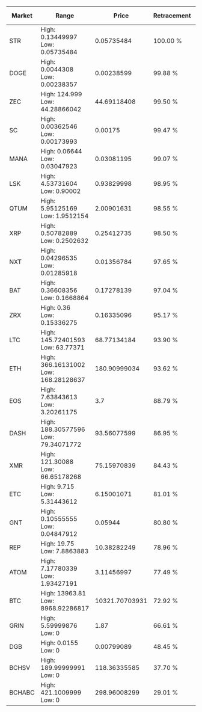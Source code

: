 | Market | Range | Price| Retracement | Doubles to 50% |
| --- | --- | --- | --- | --- |
| STR | High: 0.13449997<br />Low: 0.05735484 | 0.05735484 | 100.00 % | 1.67 |
| DOGE | High: 0.0044308<br />Low: 0.00238357 | 0.00238599 | 99.88 % | 1.43 |
| ZEC | High: 124.999<br />Low: 44.28866042 | 44.69118408 | 99.50 % | 1.89 |
| SC | High: 0.00362546<br />Low: 0.00173993 | 0.00175 | 99.47 % | 1.53 |
| MANA | High: 0.06644<br />Low: 0.03047923 | 0.03081195 | 99.07 % | 1.57 |
| LSK | High: 4.53731604<br />Low: 0.90002 | 0.93829998 | 98.95 % | 2.90 |
| QTUM | High: 5.95125169<br />Low: 1.9512154 | 2.00901631 | 98.55 % | 1.97 |
| XRP | High: 0.50782889<br />Low: 0.2502632 | 0.25412735 | 98.50 % | 1.49 |
| NXT | High: 0.04296535<br />Low: 0.01285918 | 0.01356784 | 97.65 % | 2.06 |
| BAT | High: 0.36608356<br />Low: 0.1668864 | 0.17278139 | 97.04 % | 1.54 |
| ZRX | High: 0.36<br />Low: 0.15336275 | 0.16335096 | 95.17 % | 1.57 |
| LTC | High: 145.72401593<br />Low: 63.77371 | 68.77134184 | 93.90 % | 1.52 |
| ETH | High: 366.16131002<br />Low: 168.28128637 | 180.90999034 | 93.62 % | 1.48 |
| EOS | High: 7.63843613<br />Low: 3.20261175 | 3.7 | 88.79 % | 1.47 |
| DASH | High: 188.30577596<br />Low: 79.34071772 | 93.56077599 | 86.95 % | 1.43 |
| XMR | High: 121.30088<br />Low: 66.65178268 | 75.15970839 | 84.43 % | 1.25 |
| ETC | High: 9.715<br />Low: 5.31443612 | 6.15001071 | 81.01 % | 1.22 |
| GNT | High: 0.10555555<br />Low: 0.04847912 | 0.05944 | 80.80 % | 1.30 |
| REP | High: 19.75<br />Low: 7.8863883 | 10.38282249 | 78.96 % | 1.33 |
| ATOM | High: 7.17780339<br />Low: 1.93427191 | 3.11456997 | 77.49 % | 1.46 |
| BTC | High: 13963.81<br />Low: 8968.92286817 | 10321.70703931 | 72.92 % | 1.11 |
| GRIN | High: 5.59999876<br />Low: 0 | 1.87 | 66.61 % | 1.50 |
| DGB | High: 0.0155<br />Low: 0 | 0.00799089 | 48.45 % | 0.00 |
| BCHSV | High: 189.99999991<br />Low: 0 | 118.36335585 | 37.70 % | 0.00 |
| BCHABC | High: 421.1009999<br />Low: 0 | 298.96008299 | 29.01 % | 0.00 |
